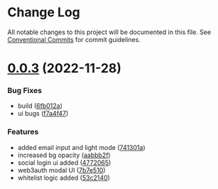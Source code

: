# Change Log

All notable changes to this project will be documented in this file.
See [Conventional Commits](https://conventionalcommits.org) for commit guidelines.

# [0.0.3](https://github.com/bcnmy/biconomy-client-sdk/compare/v1.0.0...v0.1.0) (2022-11-28)

### Bug Fixes

- build ([6fb012a](https://github.com/bcnmy/biconomy-client-sdk/commit/6fb012a7d2004d5a5bad616a0ed025f1ee0a93b8))
- ui bugs ([f7a4f47](https://github.com/bcnmy/biconomy-client-sdk/commit/f7a4f47c6076fd78515131ec59b128f312687a06))

### Features

- added email input and light mode ([741301a](https://github.com/bcnmy/biconomy-client-sdk/commit/741301a526774ed45805e477fac461b1d6afd8ac))
- increased bg opacity ([aabbb2f](https://github.com/bcnmy/biconomy-client-sdk/commit/aabbb2fc7bab637de7a6c29fead0636979e6f6d0))
- social login ui added ([4772065](https://github.com/bcnmy/biconomy-client-sdk/commit/477206546e0518af5a1d835f7370d70d586420c0))
- web3auth modal UI ([7b7e510](https://github.com/bcnmy/biconomy-client-sdk/commit/7b7e5104ad5b1828e083f70a185328b566e9d456))
- whitelist logic added ([53c2140](https://github.com/bcnmy/biconomy-client-sdk/commit/53c2140ef9b9d79d9d9c0e0c2c80e82b1df7f8b9))
